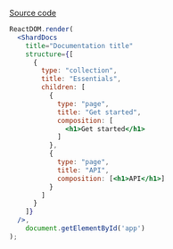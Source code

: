 [Source code](https://github.com/fa-repo/shard-docs/tree/master/examples/src/08ExamplesWithSections)
```jsx
ReactDOM.render(
  <ShardDocs
    title="Documentation title"
    structure={[
      {
        type: "collection",
        title: "Essentials",
        children: [
          {
            type: "page",
            title: "Get started",
            composition: [
              <h1>Get started</h1>
            ]
          },
          {
            type: "page",
            title: "API",
            composition: [<h1>API</h1>]
          }
        ]
      }
    ]}
  />,
    document.getElementById('app')
);
```
